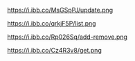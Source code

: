 https://i.ibb.co/MsGSpPJ/update.png

https://i.ibb.co/qrkjF5P/list.png

https://i.ibb.co/Rp026Sq/add-remove.png

https://i.ibb.co/Cz4R3v8/get.png
